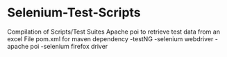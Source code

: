 # Selenium-Test-Scripts
Compilation of Scripts/Test Suites
Apache poi to retrieve test data from an excel File
pom.xml for maven dependency
  -testNG
  -selenium webdriver
  -apache poi
  -selenium firefox driver
